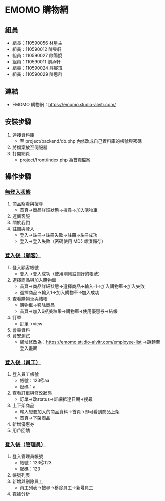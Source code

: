 # EMOMO 購物網
## 組員
- 組長：110590056  林星主
- 組員：110590012  陳昱軒
- 組員：110590027  歐陽銳
- 組員：110590011  劉承軒
- 組員：110590024  許宸瑋
- 組員：110590029  陳思群

## 連結
- EMOMO 購物網：https://emomo.studio-alvitr.com/

## 安裝步驟
1. 連接資料庫
    - 至 project/backend/db.php 內修改成自己資料庫的帳號與密碼
2. 將檔案放至伺服器
3. 打開網頁
    - project/front/index.php 為首頁檔案

## 操作步驟
### [無登入狀態](https://www.youtube.com/watch?v=qf4lxzhAqKc)
1. 商品察看與搜尋
    - 首頁->商品詳細狀態->搜尋->加入購物車
2. 連繫客服
3. 關於我們
4. 註冊與登入
    - 登入->註冊->註冊失敗->註冊->註冊成功
    - 登入->登入失敗（密碼使用 MD5 雜湊儲存）

### [登入後（顧客）](https://www.youtube.com/watch?v=S_HFVf3-umM)
1. 登入顧客帳號
    - 登入->登入成功（使用剛剛註冊好的帳號）
2. 選擇商品與加入購物車
    - 首頁->商品詳細狀態->選擇商品->輸入-1->加入購物車->加入失敗
    - 選擇商品->輸入1->加入購物車->加入成功
3. 查看購物車與結帳
    - 購物車->移除商品
    - 首頁->加入6瓶美粒果->購物車->使用優惠券->結帳
4. 訂單
    - 訂單->view
5. 會員資料
6. 資安測試
    - 網址修改為：https://emomo.studio-alvitr.com/employee-list ->跳轉至登入畫面

### [登入後（員工）](https://www.youtube.com/watch?v=A0IuwfHUNEU)
1. 登入員工帳號
    - 帳號：123@aa
    - 密碼：a
2. 查看訂單與修改狀態
    - 訂單->改status->詳細抵達日期->搜尋
3. 上下架商品
    - 輸入想要加入的商品資料->首頁->即可看到商品上架
    - 首頁->下架商品
4. 新增優惠券
5. 用戶回饋

### [登入後（管理員）](https://www.youtube.com/watch?v=-htkUf6ZJi8)
1. 登入管理員帳號
    - 帳號：123@123
    - 密碼：123
2. 帳號列表
3. 新增與刪除員工
    - 員工列表->搜尋->移除員工->新增員工
4. 數據分析
